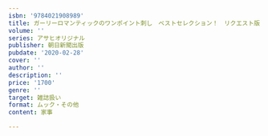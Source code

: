```yaml
---
isbn: '9784021908989'
title: ガーリーロマンティックのワンポイント刺し　ベストセレクション！　リクエスト版
volume: ''
series: アサヒオリジナル
publisher: 朝日新聞出版
pubdate: '2020-02-28'
cover: ''
author: ''
description: ''
price: '1700'
genre: ''
target: 雑誌扱い
format: ムック・その他
content: 家事

---
```

